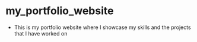 # my_portfolio_website

- This is my portfolio website where I showcase my skills and the projects that I have worked on
